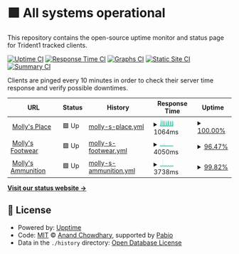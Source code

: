 # <!--live status--> **🟩 All systems operational**

This repository contains the open-source uptime monitor and status page for Trident1 tracked clients.

[![Uptime CI](https://github.com/cmatosbc/t1-uptime/workflows/Uptime%20CI/badge.svg)](https://github.com/cmatosbc/t1-uptime/actions?query=workflow%3A%22Uptime+CI%22)
[![Response Time CI](https://github.com/cmatosbc/t1-uptime/workflows/Response%20Time%20CI/badge.svg)](https://github.com/cmatosbc/t1-uptime/actions?query=workflow%3A%22Response+Time+CI%22)
[![Graphs CI](https://github.com/cmatosbc/t1-uptime/workflows/Graphs%20CI/badge.svg)](https://github.com/cmatosbc/t1-uptime/actions?query=workflow%3A%22Graphs+CI%22)
[![Static Site CI](https://github.com/cmatosbc/t1-uptime/workflows/Static%20Site%20CI/badge.svg)](https://github.com/cmatosbc/t1-uptime/actions?query=workflow%3A%22Static+Site+CI%22)
[![Summary CI](https://github.com/cmatosbc/t1-uptime/workflows/Summary%20CI/badge.svg)](https://github.com/cmatosbc/t1-uptime/actions?query=workflow%3A%22Summary+CI%22)

Clients are pinged every 10 minutes in order to check their server time response and verify possible downtimes.

<!--start: status pages-->
<!-- This summary is generated by Upptime (https://github.com/upptime/upptime) -->
<!-- Do not edit this manually, your changes will be overwritten -->
<!-- prettier-ignore -->
| URL | Status | History | Response Time | Uptime |
| --- | ------ | ------- | ------------- | ------ |
| <img alt="" src="https://icons.duckduckgo.com/ip3/www.mollys.com.ico" height="13"> [Molly's Place](https://www.mollys.com) | 🟩 Up | [molly-s-place.yml](https://github.com/cmatosbc/t1-uptime/commits/HEAD/history/molly-s-place.yml) | <details><summary><img alt="Response time graph" src="./graphs/molly-s-place/response-time-week.png" height="20"> 1064ms</summary><br><a href="https://cmatosbc.github.io/t1-uptime/history/molly-s-place"><img alt="Response time 1267" src="https://img.shields.io/endpoint?url=https%3A%2F%2Fraw.githubusercontent.com%2Fcmatosbc%2Ft1-uptime%2FHEAD%2Fapi%2Fmolly-s-place%2Fresponse-time.json"></a><br><a href="https://cmatosbc.github.io/t1-uptime/history/molly-s-place"><img alt="24-hour response time 1126" src="https://img.shields.io/endpoint?url=https%3A%2F%2Fraw.githubusercontent.com%2Fcmatosbc%2Ft1-uptime%2FHEAD%2Fapi%2Fmolly-s-place%2Fresponse-time-day.json"></a><br><a href="https://cmatosbc.github.io/t1-uptime/history/molly-s-place"><img alt="7-day response time 1064" src="https://img.shields.io/endpoint?url=https%3A%2F%2Fraw.githubusercontent.com%2Fcmatosbc%2Ft1-uptime%2FHEAD%2Fapi%2Fmolly-s-place%2Fresponse-time-week.json"></a><br><a href="https://cmatosbc.github.io/t1-uptime/history/molly-s-place"><img alt="30-day response time 1155" src="https://img.shields.io/endpoint?url=https%3A%2F%2Fraw.githubusercontent.com%2Fcmatosbc%2Ft1-uptime%2FHEAD%2Fapi%2Fmolly-s-place%2Fresponse-time-month.json"></a><br><a href="https://cmatosbc.github.io/t1-uptime/history/molly-s-place"><img alt="1-year response time 1267" src="https://img.shields.io/endpoint?url=https%3A%2F%2Fraw.githubusercontent.com%2Fcmatosbc%2Ft1-uptime%2FHEAD%2Fapi%2Fmolly-s-place%2Fresponse-time-year.json"></a></details> | <details><summary><a href="https://cmatosbc.github.io/t1-uptime/history/molly-s-place">100.00%</a></summary><a href="https://cmatosbc.github.io/t1-uptime/history/molly-s-place"><img alt="All-time uptime 99.62%" src="https://img.shields.io/endpoint?url=https%3A%2F%2Fraw.githubusercontent.com%2Fcmatosbc%2Ft1-uptime%2FHEAD%2Fapi%2Fmolly-s-place%2Fuptime.json"></a><br><a href="https://cmatosbc.github.io/t1-uptime/history/molly-s-place"><img alt="24-hour uptime 100.00%" src="https://img.shields.io/endpoint?url=https%3A%2F%2Fraw.githubusercontent.com%2Fcmatosbc%2Ft1-uptime%2FHEAD%2Fapi%2Fmolly-s-place%2Fuptime-day.json"></a><br><a href="https://cmatosbc.github.io/t1-uptime/history/molly-s-place"><img alt="7-day uptime 100.00%" src="https://img.shields.io/endpoint?url=https%3A%2F%2Fraw.githubusercontent.com%2Fcmatosbc%2Ft1-uptime%2FHEAD%2Fapi%2Fmolly-s-place%2Fuptime-week.json"></a><br><a href="https://cmatosbc.github.io/t1-uptime/history/molly-s-place"><img alt="30-day uptime 99.66%" src="https://img.shields.io/endpoint?url=https%3A%2F%2Fraw.githubusercontent.com%2Fcmatosbc%2Ft1-uptime%2FHEAD%2Fapi%2Fmolly-s-place%2Fuptime-month.json"></a><br><a href="https://cmatosbc.github.io/t1-uptime/history/molly-s-place"><img alt="1-year uptime 99.62%" src="https://img.shields.io/endpoint?url=https%3A%2F%2Fraw.githubusercontent.com%2Fcmatosbc%2Ft1-uptime%2FHEAD%2Fapi%2Fmolly-s-place%2Fuptime-year.json"></a></details>
| <img alt="" src="https://icons.duckduckgo.com/ip3/mollys.com.ico" height="13"> [Molly's Footwear](https://mollys.com/shop/?yith_wcan=1&product_cat=footwear&inventory=1450) | 🟩 Up | [molly-s-footwear.yml](https://github.com/cmatosbc/t1-uptime/commits/HEAD/history/molly-s-footwear.yml) | <details><summary><img alt="Response time graph" src="./graphs/molly-s-footwear/response-time-week.png" height="20"> 4050ms</summary><br><a href="https://cmatosbc.github.io/t1-uptime/history/molly-s-footwear"><img alt="Response time 3755" src="https://img.shields.io/endpoint?url=https%3A%2F%2Fraw.githubusercontent.com%2Fcmatosbc%2Ft1-uptime%2FHEAD%2Fapi%2Fmolly-s-footwear%2Fresponse-time.json"></a><br><a href="https://cmatosbc.github.io/t1-uptime/history/molly-s-footwear"><img alt="24-hour response time 4100" src="https://img.shields.io/endpoint?url=https%3A%2F%2Fraw.githubusercontent.com%2Fcmatosbc%2Ft1-uptime%2FHEAD%2Fapi%2Fmolly-s-footwear%2Fresponse-time-day.json"></a><br><a href="https://cmatosbc.github.io/t1-uptime/history/molly-s-footwear"><img alt="7-day response time 4050" src="https://img.shields.io/endpoint?url=https%3A%2F%2Fraw.githubusercontent.com%2Fcmatosbc%2Ft1-uptime%2FHEAD%2Fapi%2Fmolly-s-footwear%2Fresponse-time-week.json"></a><br><a href="https://cmatosbc.github.io/t1-uptime/history/molly-s-footwear"><img alt="30-day response time 4212" src="https://img.shields.io/endpoint?url=https%3A%2F%2Fraw.githubusercontent.com%2Fcmatosbc%2Ft1-uptime%2FHEAD%2Fapi%2Fmolly-s-footwear%2Fresponse-time-month.json"></a><br><a href="https://cmatosbc.github.io/t1-uptime/history/molly-s-footwear"><img alt="1-year response time 3755" src="https://img.shields.io/endpoint?url=https%3A%2F%2Fraw.githubusercontent.com%2Fcmatosbc%2Ft1-uptime%2FHEAD%2Fapi%2Fmolly-s-footwear%2Fresponse-time-year.json"></a></details> | <details><summary><a href="https://cmatosbc.github.io/t1-uptime/history/molly-s-footwear">96.47%</a></summary><a href="https://cmatosbc.github.io/t1-uptime/history/molly-s-footwear"><img alt="All-time uptime 92.61%" src="https://img.shields.io/endpoint?url=https%3A%2F%2Fraw.githubusercontent.com%2Fcmatosbc%2Ft1-uptime%2FHEAD%2Fapi%2Fmolly-s-footwear%2Fuptime.json"></a><br><a href="https://cmatosbc.github.io/t1-uptime/history/molly-s-footwear"><img alt="24-hour uptime 94.71%" src="https://img.shields.io/endpoint?url=https%3A%2F%2Fraw.githubusercontent.com%2Fcmatosbc%2Ft1-uptime%2FHEAD%2Fapi%2Fmolly-s-footwear%2Fuptime-day.json"></a><br><a href="https://cmatosbc.github.io/t1-uptime/history/molly-s-footwear"><img alt="7-day uptime 96.47%" src="https://img.shields.io/endpoint?url=https%3A%2F%2Fraw.githubusercontent.com%2Fcmatosbc%2Ft1-uptime%2FHEAD%2Fapi%2Fmolly-s-footwear%2Fuptime-week.json"></a><br><a href="https://cmatosbc.github.io/t1-uptime/history/molly-s-footwear"><img alt="30-day uptime 91.65%" src="https://img.shields.io/endpoint?url=https%3A%2F%2Fraw.githubusercontent.com%2Fcmatosbc%2Ft1-uptime%2FHEAD%2Fapi%2Fmolly-s-footwear%2Fuptime-month.json"></a><br><a href="https://cmatosbc.github.io/t1-uptime/history/molly-s-footwear"><img alt="1-year uptime 92.61%" src="https://img.shields.io/endpoint?url=https%3A%2F%2Fraw.githubusercontent.com%2Fcmatosbc%2Ft1-uptime%2FHEAD%2Fapi%2Fmolly-s-footwear%2Fuptime-year.json"></a></details>
| <img alt="" src="https://icons.duckduckgo.com/ip3/mollys.com.ico" height="13"> [Molly's Ammunition](https://mollys.com/shop/?yith_wcan=1&product_cat=Shooting-ammunition&inventory=1450) | 🟩 Up | [molly-s-ammunition.yml](https://github.com/cmatosbc/t1-uptime/commits/HEAD/history/molly-s-ammunition.yml) | <details><summary><img alt="Response time graph" src="./graphs/molly-s-ammunition/response-time-week.png" height="20"> 3738ms</summary><br><a href="https://cmatosbc.github.io/t1-uptime/history/molly-s-ammunition"><img alt="Response time 3367" src="https://img.shields.io/endpoint?url=https%3A%2F%2Fraw.githubusercontent.com%2Fcmatosbc%2Ft1-uptime%2FHEAD%2Fapi%2Fmolly-s-ammunition%2Fresponse-time.json"></a><br><a href="https://cmatosbc.github.io/t1-uptime/history/molly-s-ammunition"><img alt="24-hour response time 3803" src="https://img.shields.io/endpoint?url=https%3A%2F%2Fraw.githubusercontent.com%2Fcmatosbc%2Ft1-uptime%2FHEAD%2Fapi%2Fmolly-s-ammunition%2Fresponse-time-day.json"></a><br><a href="https://cmatosbc.github.io/t1-uptime/history/molly-s-ammunition"><img alt="7-day response time 3738" src="https://img.shields.io/endpoint?url=https%3A%2F%2Fraw.githubusercontent.com%2Fcmatosbc%2Ft1-uptime%2FHEAD%2Fapi%2Fmolly-s-ammunition%2Fresponse-time-week.json"></a><br><a href="https://cmatosbc.github.io/t1-uptime/history/molly-s-ammunition"><img alt="30-day response time 3725" src="https://img.shields.io/endpoint?url=https%3A%2F%2Fraw.githubusercontent.com%2Fcmatosbc%2Ft1-uptime%2FHEAD%2Fapi%2Fmolly-s-ammunition%2Fresponse-time-month.json"></a><br><a href="https://cmatosbc.github.io/t1-uptime/history/molly-s-ammunition"><img alt="1-year response time 3367" src="https://img.shields.io/endpoint?url=https%3A%2F%2Fraw.githubusercontent.com%2Fcmatosbc%2Ft1-uptime%2FHEAD%2Fapi%2Fmolly-s-ammunition%2Fresponse-time-year.json"></a></details> | <details><summary><a href="https://cmatosbc.github.io/t1-uptime/history/molly-s-ammunition">99.82%</a></summary><a href="https://cmatosbc.github.io/t1-uptime/history/molly-s-ammunition"><img alt="All-time uptime 98.26%" src="https://img.shields.io/endpoint?url=https%3A%2F%2Fraw.githubusercontent.com%2Fcmatosbc%2Ft1-uptime%2FHEAD%2Fapi%2Fmolly-s-ammunition%2Fuptime.json"></a><br><a href="https://cmatosbc.github.io/t1-uptime/history/molly-s-ammunition"><img alt="24-hour uptime 100.00%" src="https://img.shields.io/endpoint?url=https%3A%2F%2Fraw.githubusercontent.com%2Fcmatosbc%2Ft1-uptime%2FHEAD%2Fapi%2Fmolly-s-ammunition%2Fuptime-day.json"></a><br><a href="https://cmatosbc.github.io/t1-uptime/history/molly-s-ammunition"><img alt="7-day uptime 99.82%" src="https://img.shields.io/endpoint?url=https%3A%2F%2Fraw.githubusercontent.com%2Fcmatosbc%2Ft1-uptime%2FHEAD%2Fapi%2Fmolly-s-ammunition%2Fuptime-week.json"></a><br><a href="https://cmatosbc.github.io/t1-uptime/history/molly-s-ammunition"><img alt="30-day uptime 98.07%" src="https://img.shields.io/endpoint?url=https%3A%2F%2Fraw.githubusercontent.com%2Fcmatosbc%2Ft1-uptime%2FHEAD%2Fapi%2Fmolly-s-ammunition%2Fuptime-month.json"></a><br><a href="https://cmatosbc.github.io/t1-uptime/history/molly-s-ammunition"><img alt="1-year uptime 98.26%" src="https://img.shields.io/endpoint?url=https%3A%2F%2Fraw.githubusercontent.com%2Fcmatosbc%2Ft1-uptime%2FHEAD%2Fapi%2Fmolly-s-ammunition%2Fuptime-year.json"></a></details>

<!--end: status pages-->

[**Visit our status website →**](https://cmatosbc.github.io/t1-uptime)

## 📄 License

- Powered by: [Upptime](https://github.com/upptime/upptime)
- Code: [MIT](./LICENSE) © [Anand Chowdhary](https://anandchowdhary.com), supported by [Pabio](https://pabio.com)
- Data in the `./history` directory: [Open Database License](https://opendatacommons.org/licenses/odbl/1-0/)
